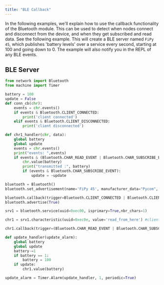 ```yaml
---
title: "BLE Callback"
---
```


In the following examples, we'll explain how to use the callback functionality of the Bluetooth module. This can be used to detect when nodes connect and disconnect from the device, and when they get subscribed and read data. See the following example. This will create a BLE server named `FiPy 45`, which publishes 'battery levels' over a service every second, starting at 100 and going down to 0. The example will also notify you in the REPL of any BLE events.

## BLE Server
```python
from network import Bluetooth
from machine import Timer

battery = 100
update = False
def conn_cb(chr):
    events = chr.events()
    if events & Bluetooth.CLIENT_CONNECTED:
        print('client connected')
    elif events & Bluetooth.CLIENT_DISCONNECTED:
        print('client disconnected')

def chr1_handler(chr, data):
    global battery
    global update
    events = chr.events()
    print("events: ",events)
    if events & (Bluetooth.CHAR_READ_EVENT | Bluetooth.CHAR_SUBSCRIBE_EVENT):
        chr.value(battery)
        print("transmitted :", battery)
        if (events & Bluetooth.CHAR_SUBSCRIBE_EVENT):
            update = ~update

bluetooth = Bluetooth()
bluetooth.set_advertisement(name='FiPy 45', manufacturer_data="Pycom", service_uuid=0xec00)

bluetooth.callback(trigger=Bluetooth.CLIENT_CONNECTED | Bluetooth.CLIENT_DISCONNECTED, handler=conn_cb)
bluetooth.advertise(True)

srv1 = bluetooth.service(uuid=0xec00, isprimary=True,nbr_chars=1)

chr1 = srv1.characteristic(uuid=0xec0e, value='read_from_here') #client reads from here

chr1.callback(trigger=(Bluetooth.CHAR_READ_EVENT | Bluetooth.CHAR_SUBSCRIBE_EVENT), handler=chr1_handler)

def update_handler(update_alarm):
    global battery
    global update
    battery-=1
    if battery == 1:
        battery = 100
    if update:
        chr1.value(battery)

update_alarm = Timer.Alarm(update_handler, 1, periodic=True)

```